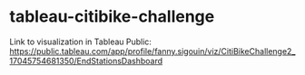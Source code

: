 # tableau-citibike-challenge

Link to visualization in Tableau Public: https://public.tableau.com/app/profile/fanny.sigouin/viz/CitiBikeChallenge2_17045754681350/EndStationsDashboard